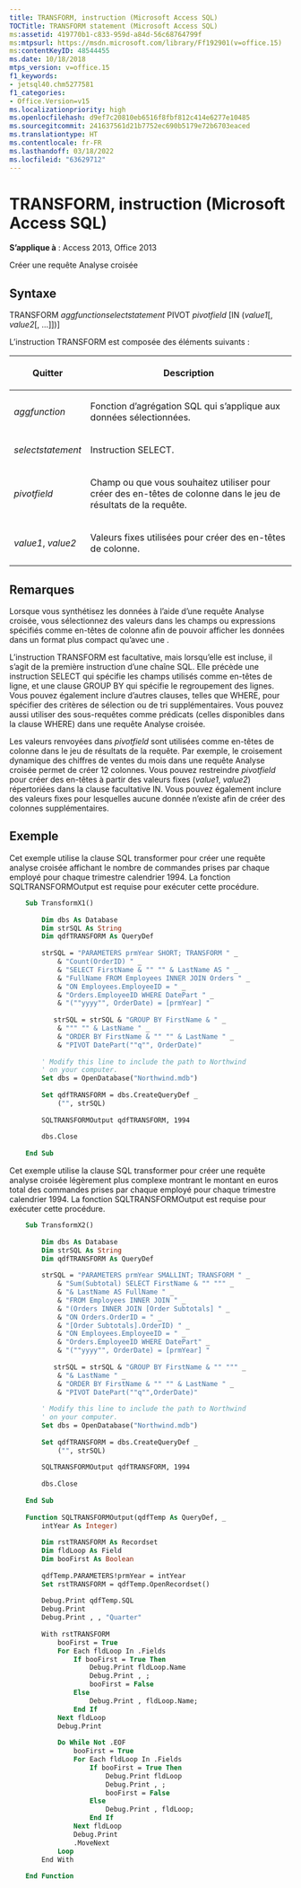 ```yaml
---
title: TRANSFORM, instruction (Microsoft Access SQL)
TOCTitle: TRANSFORM statement (Microsoft Access SQL)
ms:assetid: 419770b1-c833-959d-a84d-56c68764799f
ms:mtpsurl: https://msdn.microsoft.com/library/Ff192901(v=office.15)
ms:contentKeyID: 48544455
ms.date: 10/18/2018
mtps_version: v=office.15
f1_keywords:
- jetsql40.chm5277581
f1_categories:
- Office.Version=v15
ms.localizationpriority: high
ms.openlocfilehash: d9ef7c20810eb6516f8fbf812c414e6277e10485
ms.sourcegitcommit: 241637561d21b7752ec690b5179e72b6703eaced
ms.translationtype: HT
ms.contentlocale: fr-FR
ms.lasthandoff: 03/18/2022
ms.locfileid: "63629712"
---
```

# <a name="transform-statement-microsoft-access-sql"></a>TRANSFORM, instruction (Microsoft Access SQL)

**S’applique à** : Access 2013, Office 2013

Créer une requête Analyse croisée

## <a name="syntax"></a>Syntaxe

TRANSFORM *aggfunctionselectstatement* PIVOT *pivotfield* \[IN (*value1*\[, *value2*\[, …\]\])\]

L’instruction TRANSFORM est composée des éléments suivants :

<table>
<colgroup>
<col />
<col />
</colgroup>
<thead>
<tr class="header">
<th><p>Quitter</p></th>
<th><p>Description</p></th>
</tr>
</thead>
<tbody>
<tr class="odd">
<td><p><em>aggfunction</em></p></td>
<td><p>Fonction d’agrégation SQL qui s’applique aux données sélectionnées.</p></td>
</tr>
<tr class="even">
<td><p><em>selectstatement</em></p></td>
<td><p>Instruction SELECT.</p></td>
</tr>
<tr class="odd">
<td><p><em>pivotfield</em></p></td>
<td><p>Champ ou  que vous souhaitez utiliser pour créer des en-têtes de colonne dans le jeu de résultats de la requête.</p></td>
</tr>
<tr class="even">
<td><p><em>value1</em>, <em>value2</em></p></td>
<td><p>Valeurs fixes utilisées pour créer des en-têtes de colonne.</p></td>
</tr>
</tbody>
</table>

## <a name="remarks"></a>Remarques

Lorsque vous synthétisez les données à l’aide d’une requête Analyse croisée, vous sélectionnez des valeurs dans les champs ou expressions spécifiés comme en-têtes de colonne afin de pouvoir afficher les données dans un format plus compact qu’avec une .

L’instruction TRANSFORM est facultative, mais lorsqu’elle est incluse, il s’agit de la première instruction d’une chaîne SQL. Elle précède une instruction SELECT qui spécifie les champs utilisés comme en-têtes de ligne, et une clause GROUP BY qui spécifie le regroupement des lignes. Vous pouvez également inclure d’autres clauses, telles que WHERE, pour spécifier des critères de sélection ou de tri supplémentaires. Vous pouvez aussi utiliser des sous-requêtes comme prédicats (celles disponibles dans la clause WHERE) dans une requête Analyse croisée.

Les valeurs renvoyées dans *pivotfield* sont utilisées comme en-têtes de colonne dans le jeu de résultats de la requête. Par exemple, le croisement dynamique des chiffres de ventes du mois dans une requête Analyse croisée permet de créer 12 colonnes. Vous pouvez restreindre *pivotfield* pour créer des en-têtes à partir des valeurs fixes (*value1*, *value2*) répertoriées dans la clause facultative IN. Vous pouvez également inclure des valeurs fixes pour lesquelles aucune donnée n’existe afin de créer des colonnes supplémentaires.

## <a name="example"></a>Exemple

Cet exemple utilise la clause SQL transformer pour créer une requête analyse croisée affichant le nombre de commandes prises par chaque employé pour chaque trimestre calendrier 1994. La fonction SQLTRANSFORMOutput est requise pour exécuter cette procédure.

```vb
    Sub TransformX1() 
     
        Dim dbs As Database 
        Dim strSQL As String 
        Dim qdfTRANSFORM As QueryDef 
     
        strSQL = "PARAMETERS prmYear SHORT; TRANSFORM " _ 
            & "Count(OrderID) " _ 
            & "SELECT FirstName & "" "" & LastName AS " _ 
            & "FullName FROM Employees INNER JOIN Orders " _ 
            & "ON Employees.EmployeeID = " _ 
            & "Orders.EmployeeID WHERE DatePart " _ 
            & "(""yyyy"", OrderDate) = [prmYear] " 
       
           strSQL = strSQL & "GROUP BY FirstName & " _ 
            & """ "" & LastName " _ 
            & "ORDER BY FirstName & "" "" & LastName " _ 
            & "PIVOT DatePart(""q"", OrderDate)" 
         
        ' Modify this line to include the path to Northwind 
        ' on your computer. 
        Set dbs = OpenDatabase("Northwind.mdb") 
     
        Set qdfTRANSFORM = dbs.CreateQueryDef _ 
            ("", strSQL) 
         
        SQLTRANSFORMOutput qdfTRANSFORM, 1994 
         
        dbs.Close 
     
    End Sub
```


Cet exemple utilise la clause SQL transformer pour créer une requête analyse croisée légèrement plus complexe montrant le montant en euros total des commandes prises par chaque employé pour chaque trimestre calendrier 1994. La fonction SQLTRANSFORMOutput est requise pour exécuter cette procédure.

```vb
    Sub TransformX2() 
     
        Dim dbs As Database 
        Dim strSQL As String 
        Dim qdfTRANSFORM As QueryDef 
     
        strSQL = "PARAMETERS prmYear SMALLINT; TRANSFORM " _ 
            & "Sum(Subtotal) SELECT FirstName & "" """ _ 
            & "& LastName AS FullName " _ 
            & "FROM Employees INNER JOIN " _ 
            & "(Orders INNER JOIN [Order Subtotals] " _ 
            & "ON Orders.OrderID = " _ 
            & "[Order Subtotals].OrderID) " _ 
            & "ON Employees.EmployeeID = " _ 
            & "Orders.EmployeeID WHERE DatePart" _ 
            & "(""yyyy"", OrderDate) = [prmYear] " 
        
           strSQL = strSQL & "GROUP BY FirstName & "" """ _ 
            & "& LastName " _ 
            & "ORDER BY FirstName & "" "" & LastName " _ 
            & "PIVOT DatePart(""q"",OrderDate)"         
             
        ' Modify this line to include the path to Northwind 
        ' on your computer. 
        Set dbs = OpenDatabase("Northwind.mdb") 
     
        Set qdfTRANSFORM = dbs.CreateQueryDef _ 
            ("", strSQL) 
         
        SQLTRANSFORMOutput qdfTRANSFORM, 1994 
         
        dbs.Close 
     
    End Sub 
     
    Function SQLTRANSFORMOutput(qdfTemp As QueryDef, _ 
        intYear As Integer) 
         
        Dim rstTRANSFORM As Recordset 
        Dim fldLoop As Field 
        Dim booFirst As Boolean 
     
        qdfTemp.PARAMETERS!prmYear = intYear 
        Set rstTRANSFORM = qdfTemp.OpenRecordset() 
         
        Debug.Print qdfTemp.SQL 
        Debug.Print 
        Debug.Print , , "Quarter" 
     
        With rstTRANSFORM 
            booFirst = True 
            For Each fldLoop In .Fields 
                If booFirst = True Then 
                    Debug.Print fldLoop.Name 
                    Debug.Print , ; 
                    booFirst = False 
                Else 
                    Debug.Print , fldLoop.Name; 
                End If 
            Next fldLoop 
            Debug.Print 
             
            Do While Not .EOF 
                booFirst = True 
                For Each fldLoop In .Fields 
                    If booFirst = True Then 
                        Debug.Print fldLoop 
                        Debug.Print , ; 
                        booFirst = False 
                    Else 
                        Debug.Print , fldLoop; 
                    End If 
                Next fldLoop 
                Debug.Print 
                .MoveNext 
            Loop 
        End With 
         
    End Function
```
